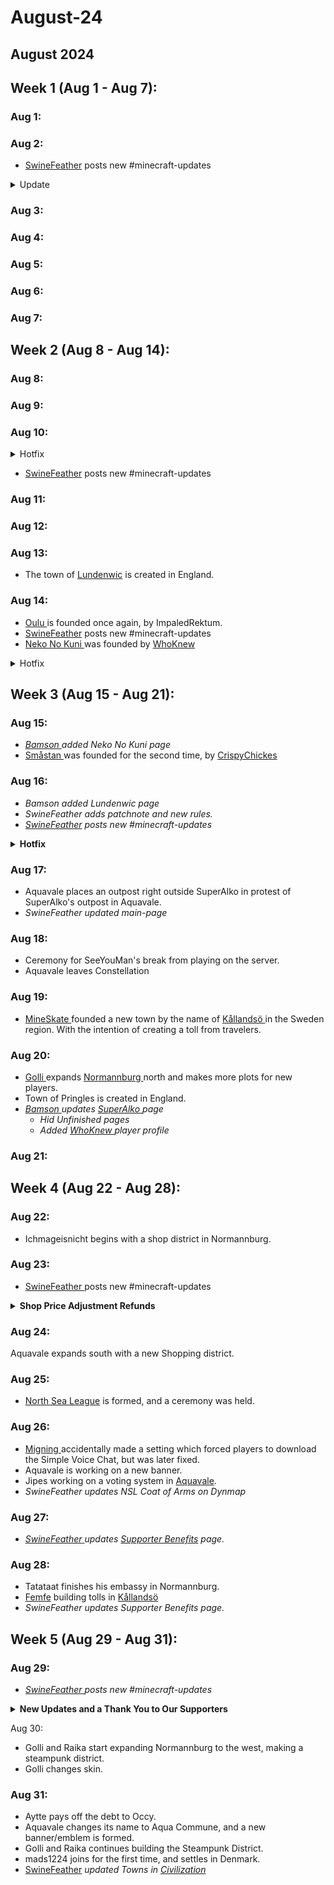 # August-24

## August 2024

## Week 1 (Aug 1 - Aug 7):

### Aug 1:

### Aug 2:

* [SwineFeather](../general-information/rules-and-moderation/personnel-list/swinefeather.md) posts new #minecraft-updates

<details>

<summary>Update</summary>

Update ![🚀](https://ptb.discord.com/assets/0e0879f59b4d417e9324.svg) **Revive Teleportation:** When you die and respawn, a Revive Options menu now pops up, letting you choose from various spawn locations across the world. Hover over the options to preview the location! ![🌟](https://ptb.discord.com/assets/7c2bf519ee13934638c0.svg) **Starting Spawn:** New players will see a menu on their first join, allowing them to select their spawn point from the same locations available in the Revive menu. ![🛒](https://ptb.discord.com/assets/3389a739fef161477f99.svg) **Shop Plugin Updates:** We’ve added new features to our Shop plugin to enhance your shopping experience:

* **Towny Compatible**: To create a shop, you must first **set your plot** as a shop plot using **/plot set shop**. You can also create town/nation shops with `/qs town` _(Still WIP, more info soon)_
* **Shops Info on Dynmap**: Hover over the **layers icon** and toggle QuickShop-Hikari Shops to view shop locations on the map.
* **Discounts:** Apply discounts to your chest shops. Use the command:
  * `/quickshop discount create <code> <code-type> <rate> [max-usage] [threshold] [expired-time]`
  * **Code Types:**
  * **PLAYER\_ALL\_SHOPS:** Applied to all shops owned by the code creator.
  * **SPECIFIC\_SHOPS:** Applied to shops in an allow list added with /quickshop discount config \<code> addshop.
  * **Apply Discount as buyer**: /quickshop discount instal&#x6C;_/unistall_ \<code>

**Details**: /quickshop discount info Remove a discount code so players can’t use it: **Remove:** /quickshop discount remove \<code> To determine the best times for discount codes, use this timestamp converter to find the correct Unix time. For a more in-depth guide, visit: [Discount Guide](https://quickshop-community.github.io/QuickShop-Hikari-Documents/docs/addon/discount) **/qs finditem (item)**: View a menu of all items being sold or traded. /finditem still helps locate items in your storage. **/qs list:** View all shops you are selling in. **/qs name**: Name your shop for easier identification on Dynmap and other lists. **List of server shops:** Visit [this link](http://nordics.world:9435/server/Nordics/plugins/QuickShop-Hikari) to **view all shops on the server**. This site also includes server stats and player information. ![🏢](https://ptb.discord.com/assets/fed2f774272b341a8b7c.svg) **Quarters (Apartments for Towny):** Plot owners can now rent out specific areas or floors in a tower. Here’s how to manage your quarters:

* **/quarters (/q):**

Explore the full plugin details here: [Quarters Plugin](https://github.com/jwkerr/Quarters/wiki/Commands) Server IP: `nordics.world` Version `1.21` (edited)

</details>

### Aug 3:

### Aug 4:

### Aug 5:

### Aug 6:

### Aug 7:

## Week 2 (Aug 8 - Aug 14):

### Aug 8:

### Aug 9:

### Aug 10:

<details>

<summary>Hotfix</summary>



* **Slimes** now spawns on surface like they normally should.
* Some Recipes are fixed
* Performance enhances.

Full change-log [here](https://wiki.nordics.world/misc/changelog-updates/1.4-1.21-update/1.4.1.2)

* **Reminder**: `/lc` command is available for local chat, which operates based on distance.

</details>

* [SwineFeather](../general-information/rules-and-moderation/personnel-list/swinefeather.md) posts new #minecraft-updates

### Aug 11:

### Aug 12:

### Aug 13:

* The town of [Lundenwic](../the-world/towns/lundenwic.md) is created in England.

### Aug 14:

* [Oulu ](../the-world/towns/oulu-1.md)is founded once again, by ImpaledRektum.
* [SwineFeather](../general-information/rules-and-moderation/personnel-list/swinefeather.md) posts new #minecraft-updates
* [Neko No Kuni ](../the-world/towns/neko_no_kuni.md)was founded by [WhoKnew](../the-world/players/whoknew.md)

<details>

<summary>Hotfix</summary>



**Hotfix**

* Reduced Town Neutrality cost per day from `25` to `5`. _(War not enabled)_
* Reduced Nation Neutrality cost per day from `100`to `15`. _(War not enabled)_
* Fixed pets category in `/uc menu`
* Increased max Title length to `25`letters.
* Keep experience on death in Arena set to `True`
* Enabled Towny Surnames.

</details>

## Week 3 (Aug 15 - Aug 21):

### Aug 15:

* [_Bamson_ ](../the-world/players/_bamson.md)_added Neko No Kuni page_
* [Småstan ](../the-world/towns/smastan.md)was founded for the second time, by [CrispyChickes](../the-world/players/crispychickes.md)

### Aug 16:

* _Bamson added Lundenwic page_
* _SwineFeather adds patchnote and new rules._
* [_SwineFeather_](../general-information/rules-and-moderation/personnel-list/swinefeather.md) _posts new #minecraft-updates_

<details>

<summary><strong>Hotfix</strong> </summary>



**Hotfix** _Simplified, and the most important values. Click_ [_here_](https://wiki.nordics.world/misc/changelog-updates/1.4-1.21-update/1.4.1.3) _for full patchnote._

* Lots of configuration in server config
  * Increased Player timeout-time (Less WIFI disconnects)
  * Reduced Visibility ranges
  * Reduced Mobs
* Changed Dynmap configs, which will reduce strain on the server.
* Increased Server RAM
* Automatically **removes shops** after `120 player-offline days`

</details>

### Aug 17:

* Aquavale places an outpost right outside SuperAlko in protest of SuperAlko's outpost in Aquavale.
* _SwineFeather updated main-page_

### Aug 18:

* Ceremony for SeeYouMan's break from playing on the server.
* Aquavale leaves Constellation

### Aug 19:

* [MineSkate ](../the-world/players/mineskate.md)founded a new town by the name of [Kållandsö ](../the-world/towns/kallandso.md)in the Sweden region. With the intention of creating a toll from travelers.

### Aug 20:

* [Golli ](../the-world/players/golli1432.md)expands [Normannburg ](../the-world/towns/normannburg.md)north and makes more plots for new players.
* Town of Pringles is created in England.
* [_Bamson_ ](../the-world/players/_bamson.md)_updates_ [_SuperAlko_ ](../the-world/towns/superalko/)_page_
  * _Hid Unfinished pages_
  * _Added_ [_WhoKnew_ ](../the-world/players/whoknew.md)_player profile_

### Aug 21:

## Week 4 (Aug 22 - Aug 28):

### Aug 22:

* Ichmageisnicht begins with a shop district in Normannburg.&#x20;

### Aug 23:

* [SwineFeather ](../general-information/rules-and-moderation/personnel-list/swinefeather.md)posts new #minecraft-updates

<details>

<summary><strong>Shop Price Adjustment Refunds</strong></summary>

**Shop Price Adjustment Refunds** We recently discovered a small issue in our config where players were incorrectly charged €50 when adjusting shop prices. We’ve reviewed our logs and identified those affected. Refunds will be issued for each price change as follows:

* **\_Bamson** (1 refund)
* **JustAVirus** (1 refund)
* **Volymskala** (13 refunds)
* **Occypolojee** (2 refunds)
* **Tatataat** (3 refunds)

These refunds will be processed soon. If you adjusted your shop price (since August 2nd) and aren't on this list, please contact @𝐒𝐰𝐢𝐧𝐞𝐅𝐞𝐚𝐭𝐡𝐞𝐫 with the approximate date and time of your change, and we'll look into it.

</details>

### Aug 24:

Aquavale expands south with a new Shopping district.

### Aug 25:

* [North Sea League](../the-world/nations/north_sea_league.md) is formed, and a ceremony was held.

### Aug 26:

* [Migning ](../the-world/players/migningsm.md)accidentally made a setting which forced players to download the Simple Voice Chat, but was later fixed.
* Aquavale is working on a new banner.
* Jipes working on a voting system in [Aquavale](../the-world/towns/aqua_commune.md).
* _SwineFeather updates NSL Coat of Arms on Dynmap_

### Aug 27:

* [_SwineFeather_ ](../general-information/rules-and-moderation/personnel-list/swinefeather.md)_updates_ [_Supporter Benefits_](../general-information/supporter.md) _page._

### Aug 28:

* Tatataat finishes his embassy in Normannburg.
* [Femfe](../the-world/players/mineskate.md) building tolls in [Kållandsö](../the-world/towns/kallandso.md)
* _SwineFeather updates Supporter Benefits page._

## Week 5 (Aug 29 - Aug 31):

### Aug 29:

* [_SwineFeather_ ](../general-information/rules-and-moderation/personnel-list/swinefeather.md)_posts new #minecraft-updates_

<details>

<summary><strong>New Updates and a Thank You to Our Supporters</strong> </summary>

**New Updates and a Thank You to Our Supporters** \
We're pleased to share the latest updates and thank all our amazing Patrons who keep the server going. Your contributions are essential to keeping our community thriving. **New Additions:**

* **Mounts:** We’ve added new **mounts** to the `/uc menu`. Supporters can now summon:
  * ![:kala:](https://cdn.discordapp.com/emojis/960537659846062210.webp?size=44\&quality=lossless) **Kala:** Horse
  * ![:Kala\_Fancy:](https://cdn.discordapp.com/emojis/976579829950451802.webp?size=44\&quality=lossless) **Fancy Kala:** Donkey and Pig
  * ![:Kultakala:](https://cdn.discordapp.com/emojis/976582854890893322.webp?size=44\&quality=lossless) **Golden Kala:** Ecologist Horse
* **New Commands for Kalas:**
  * **/nick:** Kala supporters can now change their in-game name with the `/nick` command, which adds a `~` before your chosen name.
  * **/me:** Broadcast a narrative message about yourself in purple text using the `/me` command, available to all Kala supporters.
* **Milestone Rewards (Coming Soon):** We’re rolling out Milestone Rewards soon! For every 3 months of continuous support, you’ll receive exclusive gifts, with even more special rewards as you move up through the Kala tiers. More details coming soon!
* **Retired Kala Badge:** Former supporters will receive the "Retired Kala" badge, allowing them to keep all previously earned cosmetics and recognizing their past contributions.

**Recent Updates:**

* **Recipe Fixes:** Thanks to Golli1432, most necessary recipes have been fixed, and the Bundle item has been added as a craftable recipe.
* **Shop Taxes:** You can now see the taxes taken from your shops, making it easier to manage.
* **Plot Claiming:** The restriction on claiming plots next to other towns has been reduced, allowing you to claim adjacent plots more easily.

**Special Thanks:** A huge shoutout to **Occypolojee** and **SwineFeather** for over 9 months of continuous Golden Kala support. We really appreciate your dedication! We also want to thank our other supporters: **VPswede**, **Svardmastaren**, **JeTaRiPoKa**, and **Bamson**. Your contributions are invaluable to our community. And of course, a special thanks to our retired supporters—your past contributions have helped shape our community. \
If you’re interested in supporting the server and unlocking these perks, check out our [Patreon page](https://www.patreon.com/nordics). \
For more details on supporter benefits and cosmetics, visit our wiki: [Supporter Features](https://wiki.nordics.world/additional-guides-and-commands/supporter)

</details>



Aug 30:

* Golli and Raika start expanding Normannburg to the west, making a steampunk district.
* Golli changes skin.

### Aug 31:

* Aytte pays off the debt to Occy.
* Aquavale changes its name to Aqua Commune, and a new banner/emblem is formed.
* Golli and Raika continues building the Steampunk District.
* mads1224 joins for the first time, and settles in Denmark.
* [SwineFeather](../general-information/rules-and-moderation/personnel-list/swinefeather.md) _updated Towns in_ [_Civilization_](broken-reference)

